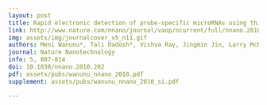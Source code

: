 ```yaml
---
layout: post
title: Rapid electronic detection of probe-specific microRNAs using thin nanopore sensors
link: http://www.nature.com/nnano/journal/vaop/ncurrent/full/nnano.2010.202.html
img: assets/img/journalcover_v5_n11.gif
authors: Meni Wanunu*, Tali Dadosh*, Vishva Ray, Jingmin Jin, Larry McReynolds, Marija Drndić
journal: Nature Nanotechnology
info: 5, 807-814
doi: 10.1038/nnano.2010.202
pdf: assets/pubs/wanunu_nnano_2010.pdf
supplement: assets/pubs/wanunu_nnano_2010_si.pdf

---
```

